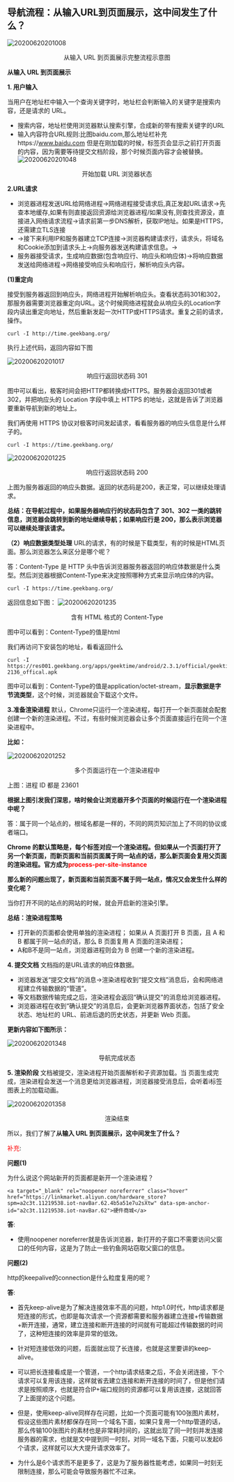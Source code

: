 ## 导航流程：从输入URL到页面展示，这中间发生了什么？

![20200620201008](https://hzy-1301560453.cos.ap-shanghai.myqcloud.com/2020/pictures/20200620201008.png)
<center>从输入 URL 到页面展示完整流程示意图</center>


**从输入 URL 到页面展示**

**1. 用户输入**

当用户在地址栏中输入一个查询关键字时，地址栏会判断输入的关键字是搜索内容，还是请求的 URL。
- 搜索内容，地址栏使用浏览器默认搜索引擎，合成新的带有搜索关键字的URL
- 输入内容符合URL规则:比图baidu.com,那么地址栏补充https://www.baidu.com 但是在刚加载的时候，标签页会显示之前打开页面的内容，因为需要等待提交文档阶段，那个时候页面内容才会被替换。
![20200620201048](https://hzy-1301560453.cos.ap-shanghai.myqcloud.com/2020/pictures/20200620201048.png)
<center>开始加载 URL 浏览器状态</center>

**2.URL请求**

- 浏览器进程发送URL给网络进程->网络进程接受请求后,真正发起URL请求->先查本地缓存,如果有则直接返回资源给浏览器进程/如果没有,则查找资源没，直接进入网络请求流程->请求前第一步DNS解析，获取IP地址。如果是HTTPS，还需建立TLS连接
- ->接下来利用IP和服务器建立TCP连接->浏览器构建请求行，请求头，将域名和Cookie添加到请求头上->向服务器发送构建请求信息。->
- 服务器接受请求，生成响应数据(包含响应行、响应头和响应体)->将响应数据发送给网络进程->网络接受响应头和响应行，解析响应头内容。

**(1)重定向**

接受到服务器返回到响应头，网络进程开始解析响应头。查看状态码301和302，那服务器需要浏览器重定向URL。这个时候网络进程就会从响应头的Location字段内读出重定向地址，然后重新发起一次HTTP或HTTPS请求。重复之前的请求，操作。

```
curl -I http://time.geekbang.org/
```
执行上述代码，返回内容如下图

![20200620201017](https://hzy-1301560453.cos.ap-shanghai.myqcloud.com/2020/pictures/20200620201017.png)
<center>响应行返回状态码 301</center>

图中可以看出，极客时间会把HTTP都转换成HTTPS。服务器会返回301或者302，并把响应头的 Location 字段中填上 HTTPS 的地址，这就是告诉了浏览器要重新导航到新的地址上。

我们再使用 HTTPS 协议对极客时间发起请求，看看服务器的响应头信息是什么样子的。


```
curl -I https://time.geekbang.org/
```

![20200620201225](https://hzy-1301560453.cos.ap-shanghai.myqcloud.com/2020/pictures/20200620201225.png)
<center>响应行返回状态码 200</center>

上图为服务器返回的响应头数据。返回的状态码是200，表正常，可以继续处理请求。

**总结：在导航过程中，如果服务器响应行的状态码包含了 301、302 一类的跳转信息，浏览器会跳转到新的地址继续导航；如果响应行是 200，那么表示浏览器可以继续处理该请求。**

**（2）响应数据类型处理**
URL的请求，有的时候是下载类型，有的时候是HTML页面。那么浏览器怎么来区分是哪个呢？

答：Content-Type 是 HTTP 头中告诉浏览器服务器返回的响应体数据是什么类型。然后浏览器根据Content-Type来决定按照哪种方式来显示响应体的内容。

```
curl -I https://time.geekbang.org/
```

返回信息如下图：
![20200620201235](https://hzy-1301560453.cos.ap-shanghai.myqcloud.com/2020/pictures/20200620201235.png)

<center>含有 HTML 格式的 Content-Type</center>

图中可以看到：Content-Type的值是html

我们再访问下安装包的地址，看看返回什么
```
curl -I https://res001.geekbang.org/apps/geektime/android/2.3.1/official/geektime_2.3.1_20190527-2136_offical.apk
```

图中可以看到：Content-Type的值是application/octet-stream，**显示数据是字节流类型**，这个时候，浏览器就会下载这个文件。

**3.准备渲染进程**
默认，Chrome只运行一个渲染进程，每打开一个新页面就会配套创建一个新的渲染进程。不过，有些时候浏览器会让多个页面直接运行在同一个渲染进程中。

**比如：**

![20200620201252](https://hzy-1301560453.cos.ap-shanghai.myqcloud.com/2020/pictures/20200620201252.png)
<center>多个页面运行在一个渲染进程中</center>

上图：进程 ID 都是 23601

**根据上图引发我们深思，啥时候会让浏览器开多个页面的时候运行在一个渲染进程中呢？**

答：属于同一个站点的，根域名都是一样的，不同的网页知识加上了不同的协议或者端口。


**Chrome 的默认策略是，每个标签对应一个渲染进程。但如果从一个页面打开了另一个新页面，而新页面和当前页面属于同一站点的话，那么新页面会复用父页面的渲染进程。官方成为<font color=red>process-per-site-instance</font>**

**那么新的问题出现了，新页面和当前页面不属于同一站点，情况又会发生什么样的变化呢？**

当你打开不同的站点的网站的时候，就会开启新的渲染引擎。

**总结：渲染进程策略**

- 打开新的页面都会使用单独的渲染进程；
如果从 A 页面打开 B 页面，且 A 和 B 都属于同一站点的话，那么 B 页面复用 A 页面的渲染进程；
- A和B不是同一站点，浏览器进程则会为 B 创建一个新的渲染进程。

**4. 提交文档**
文档指的是URL请求的响应体数据。

- 浏览器发送“提交文档”的消息->渲染进程收到“提交文档”消息后，会和网络进程建立传输数据的“管道”。
- 等文档数据传输完成之后，渲染进程会返回“确认提交”的消息给浏览器进程。
- 浏览器进程在收到“确认提交”的消息后，会更新浏览器界面状态，包括了安全状态、地址栏的 URL、前进后退的历史状态，并更新 Web 页面。

**更新内容如下图所示：**

![20200620201348](https://hzy-1301560453.cos.ap-shanghai.myqcloud.com/2020/pictures/20200620201348.png)
<center>导航完成状态</center>

**5. 渲染阶段**
文档被提交，渲染进程开始页面解析和子资源加载。当 页面生成完成，渲染进程会发送一个消息更给浏览器进程，浏览器接受消息后，会听着i标签图表上的加载动画。

![20200620201358](https://hzy-1301560453.cos.ap-shanghai.myqcloud.com/2020/pictures/20200620201358.png)
<center>渲染结束</center>

所以，我们了解了**从输入 URL 到页面展示，这中间发生了什么？**

<font color=red>补充</font>:

**问题(1)**

为什么说这个网站新开的页面都是新开一个渲染进程？
```
<a target="_blank" rel="noopener noreferrer" class="hover" href="https://linkmarket.aliyun.com/hardware_store?spm=a2c3t.11219538.iot-navBar.62.4b5a51e7u2sXtw" data-spm-anchor-id="a2c3t.11219538.iot-navBar.62">硬件商城</a>
```
**答**:
- 使用noopener noreferrer就是告诉浏览器，新打开的子窗口不需要访问父窗口的任何内容，这是为了防止一些钓鱼网站窃取父窗口的信息。

**问题(2)**

http的keepalive的connection是什么粒度复用的呢？

**答**:

- 首先keep-alive是为了解决连接效率不高的问题，http1.0时代，http请求都是短连接的形式，也即是每次请求一个资源都需要和服务器建立连接+传输数据+断开连接，通常，建立连接和断开连接的时间就有可能超过传输数据的时间了，这种短连接的效率是异常的低效。

- 针对短连接低效的问题，后面就出现了长连接，也就是这里要讲的keep-alive。

- 可以把长连接看成是一个管道，一个http请求结束之后，不会关闭连接，下个请求可以复用该连接，这样就省去建立连接和断开连接的时间了，但是他们请求是按照顺序，也就是符合IP+端口规则的资源都可以复用该连接，这就回答了上面提的这个问题。

- 但是，使用keep-alive同样存在问题，比如一个页面可能有100张图片素材，假设这些图片素材都保存在同一个域名下面，如果只复用一个http管道的话，那么传输100张图片的素材也是非常耗时间的，这就出现了同一时刻并发连接服务器的需求，也就是文中提到同一时刻，对同一域名下面，只能可以发起6个请求，这样就可以大大提升请求效率了。

- 为什么是6个请求而不是更多了，这是为了服务器性能考虑，如果同一时刻无限制连接，那么可能会导致服务器忙不过来。
